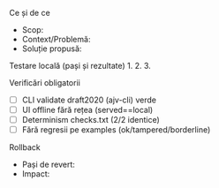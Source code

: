 Ce și de ce
- Scop:
- Context/Problemă:
- Soluție propusă:

Testare locală (pași și rezultate)
1.
2.
3.

Verificări obligatorii
- [ ] CLI validate draft2020 (ajv-cli) verde
- [ ] UI offline fără rețea (served==local)
- [ ] Determinism checks.txt (2/2 identice)
- [ ] Fără regresii pe examples (ok/tampered/borderline)

Rollback
- Pași de revert:
- Impact:
